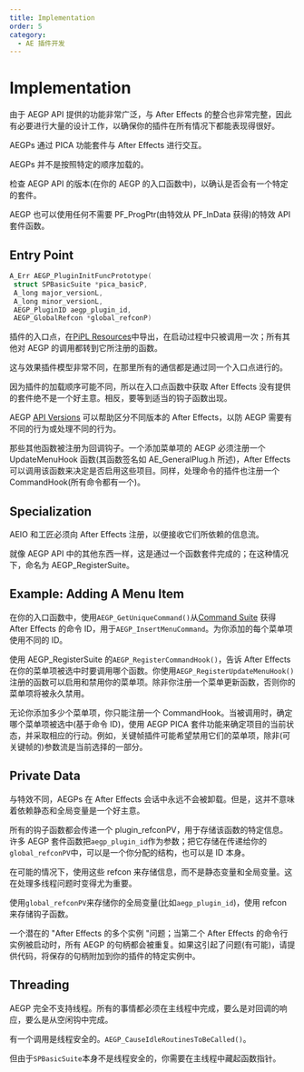 ```yaml
---
title: Implementation
order: 5
category:
  - AE 插件开发
---
```


# Implementation

由于 AEGP API 提供的功能非常广泛，与 After Effects 的整合也非常完整，因此有必要进行大量的设计工作，以确保你的插件在所有情况下都能表现得很好。

AEGPs 通过 PICA 功能套件与 After Effects 进行交互。

AEGPs 并不是按照特定的顺序加载的。

检查 AEGP API 的版本(在你的 AEGP 的入口函数中)，以确认是否会有一个特定的套件。

AEGP 也可以使用任何不需要 PF_ProgPtr(由特效从 PF_InData 获得)的特效 API 套件函数。

## Entry Point

```cpp
A_Err AEGP_PluginInitFuncPrototype(
 struct SPBasicSuite *pica_basicP,
 A_long major_versionL,
 A_long minor_versionL,
 AEGP_PluginID aegp_plugin_id,
 AEGP_GlobalRefcon *global_refconP)

```

插件的入口点，在[PiPL Resources](../intro/pipl-resources.html)中导出，在启动过程中只被调用一次；所有其他对 AEGP 的调用都转到它所注册的函数。

这与效果插件模型非常不同，在那里所有的通信都是通过同一个入口点进行的。

因为插件的加载顺序可能不同，所以在入口点函数中获取 After Effects 没有提供的套件绝不是一个好主意。相反，要等到适当的钩子函数出现。

AEGP [API Versions](../intro/compatibility-across-multiple-versions.html) 可以帮助区分不同版本的 After Effects，以防 AEGP 需要有不同的行为或处理不同的行为。

那些其他函数被注册为回调钩子。一个添加菜单项的 AEGP 必须注册一个 UpdateMenuHook 函数(其函数签名如 AE_GeneralPlug.h 所述)，After Effects 可以调用该函数来决定是否启用这些项目。同样，处理命令的插件也注册一个 CommandHook(所有命令都有一个)。

## Specialization

AEIO 和工匠必须向 After Effects 注册，以便接收它们所依赖的信息流。

就像 AEGP API 中的其他东西一样，这是通过一个函数套件完成的；在这种情况下，命名为 AEGP_RegisterSuite。

## Example: Adding A Menu Item

在你的入口函数中，使用`AEGP_GetUniqueCommand()`从[Command Suite](aegp-suites.html) 获得 After Effects 的命令 ID，用于`AEGP_InsertMenuCommand`。为你添加的每个菜单项使用不同的 ID。

使用 AEGP_RegisterSuite 的`AEGP_RegisterCommandHook()`，告诉 After Effects 在你的菜单项被选中时要调用哪个函数。你使用`AEGP_RegisterUpdateMenuHook()`注册的函数可以启用和禁用你的菜单项。除非你注册一个菜单更新函数，否则你的菜单项将被永久禁用。

无论你添加多少个菜单项，你只能注册一个 CommandHook。当被调用时，确定哪个菜单项被选中(基于命令 ID)，使用 AEGP PICA 套件功能来确定项目的当前状态，并采取相应的行动。例如，关键帧插件可能希望禁用它们的菜单项，除非(可关键帧的)参数流是当前选择的一部分。

## Private Data

与特效不同，AEGPs 在 After Effects 会话中永远不会被卸载。但是，这并不意味着依赖静态和全局变量是一个好主意。

所有的钩子函数都会传递一个 plugin_refconPV，用于存储该函数的特定信息。许多 AEGP 套件函数把`aegp_plugin_id`作为参数；把它存储在传递给你的`global_refconPV`中，可以是一个你分配的结构，也可以是 ID 本身。

在可能的情况下，使用这些 refcon 来存储信息，而不是静态变量和全局变量。这在处理多线程问题时变得尤为重要。

使用`global_refconPV`来存储你的全局变量(比如`aegp_plugin_id`)，使用 refcon 来存储钩子函数。

一个潜在的 "After Effects 的多个实例 "问题；当第二个 After Effects 的命令行实例被启动时，所有 AEGP 的句柄都会被重复。如果这引起了问题(有可能)，请提供代码，将保存的句柄附加到你的插件的特定实例中。

## Threading

AEGP 完全不支持线程。所有的事情都必须在主线程中完成，要么是对回调的响应，要么是从空闲钩中完成。

有一个调用是线程安全的。`AEGP_CauseIdleRoutinesToBeCalled()`。

但由于`SPBasicSuite`本身不是线程安全的，你需要在主线程中藏起函数指针。
